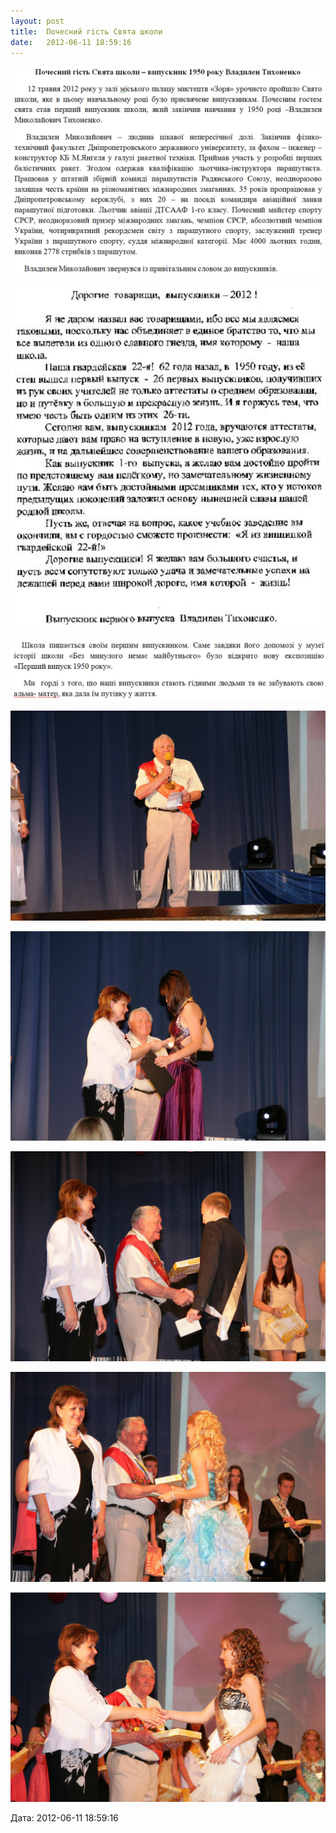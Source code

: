 ```yaml
---
layout: post
title:  Почесний гість Cвята школи
date:   2012-06-11 18:59:16
---
```

![](/assets/tiger-1339428681.jpg)

![](/assets/tiger-1339428739.jpg)

![](/assets/tiger-1339428801.jpg)

![](/assets/tiger-1339429854.jpg)

![](/assets/tiger-1339430173.jpg)

![](/assets/tiger-1339430229.jpg)

![](/assets/tiger-1339430290.jpg)

![](/assets/tiger-1339430338.jpg)

  
Дата: 2012-06-11 18:59:16
